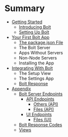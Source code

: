 # Summary

* [Getting Started](README.md)
    * [Introducing Bolt](sub.md)
    * [Setting Up Bolt](setting-up-bolt.md)
* [Your First Bolt App](your-first-bolt-app.md)
    * [The package.json File](packagejson.md)
    * The Bolt Server
    * Apps Without Servers
    * Non-Node Servers
    * Installing the App
* [Integrating With Bolt](integrating-with-bolt.md)
    * The Setup View
    * The Settings App
    * [Bolt Response](bolt-response.md)
* [Appendix](appendix.md)
    * [Bolt Server Endpoints](bolt-server-endpoints.md)
        * [API Endpoints](api-endpoints.md)
            * [Others \(API\)](others-api.md)
            * [Files \(API\)](files-api.md)
        * [UI Endpoints](ui-endpoints.md)
            * [Files \(UI\)](files-ui.md)
    * [Bolt Response Codes](bolt-response-codes.md)
    * [Views](views.md)

